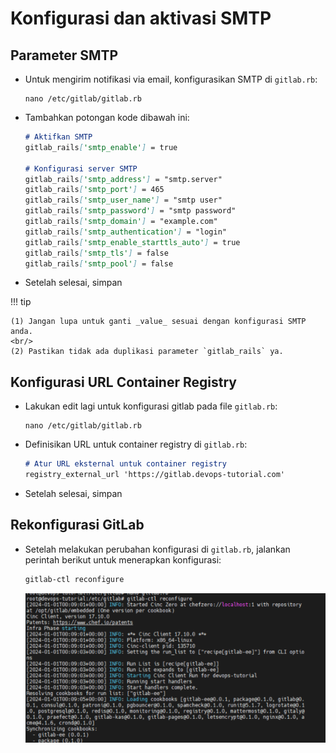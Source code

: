 # Konfigurasi dan aktivasi SMTP

## Parameter SMTP
   * Untuk mengirim notifikasi via email, konfigurasikan SMTP di `gitlab.rb`:
     ```shell
     nano /etc/gitlab/gitlab.rb
     ```

   * Tambahkan potongan kode dibawah ini:
     ``` markdown title="file '/etc/gitlab/gitlab.rb'"
     # Aktifkan SMTP
     gitlab_rails['smtp_enable'] = true

     # Konfigurasi server SMTP
     gitlab_rails['smtp_address'] = "smtp.server"
     gitlab_rails['smtp_port'] = 465
     gitlab_rails['smtp_user_name'] = "smtp user"
     gitlab_rails['smtp_password'] = "smtp password"
     gitlab_rails['smtp_domain'] = "example.com"
     gitlab_rails['smtp_authentication'] = "login"
     gitlab_rails['smtp_enable_starttls_auto'] = true
     gitlab_rails['smtp_tls'] = false
     gitlab_rails['smtp_pool'] = false
     ```
   * Setelah selesai, simpan

!!! tip

    (1) Jangan lupa untuk ganti _value_ sesuai dengan konfigurasi SMTP anda.
    <br/>
    (2) Pastikan tidak ada duplikasi parameter `gitlab_rails` ya.

## Konfigurasi URL Container Registry
   * Lakukan edit lagi untuk konfigurasi gitlab pada file `gitlab.rb`:

     ```shell
     nano /etc/gitlab/gitlab.rb
     ```

   * Definisikan URL untuk container registry di `gitlab.rb`:

     ``` markdown title="file '/etc/gitlab/gitlab.rb'"
     # Atur URL eksternal untuk container registry
     registry_external_url 'https://gitlab.devops-tutorial.com'
     ```

   * Setelah selesai, simpan

## Rekonfigurasi GitLab

   * Setelah melakukan perubahan konfigurasi di `gitlab.rb`, jalankan perintah berikut untuk menerapkan konfigurasi:

     ```bash
     gitlab-ctl reconfigure
     ```

     ![Konfigurasi GitLab](assets/image-20240101071345638.png)
